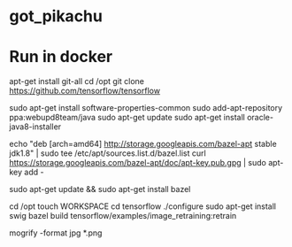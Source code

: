 # got_pikachu

# Run in docker

apt-get install git-all
cd /opt
git clone https://github.com/tensorflow/tensorflow

sudo apt-get install software-properties-common
sudo add-apt-repository ppa:webupd8team/java
sudo apt-get update
sudo apt-get install oracle-java8-installer

echo "deb [arch=amd64] http://storage.googleapis.com/bazel-apt stable jdk1.8" | sudo tee /etc/apt/sources.list.d/bazel.list
curl https://storage.googleapis.com/bazel-apt/doc/apt-key.pub.gpg | sudo apt-key add -

sudo apt-get update && sudo apt-get install bazel

cd /opt
touch WORKSPACE
cd tensorflow
./configure
sudo apt-get install swig
bazel build tensorflow/examples/image_retraining:retrain



mogrify -format jpg *.png


